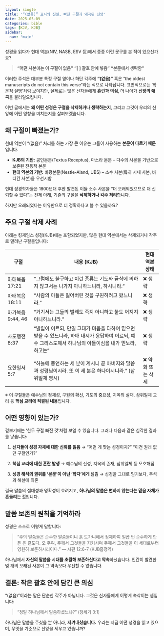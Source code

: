 ```yaml
---
layout: single
title: '“(없음)” 표시의 진실, 빠진 구절과 왜곡된 신앙'
date: 2025-05-09
categories: bible
tags: [KJV, KJB]
sidebar:
  nav: "main"
---
```


성경을 읽다가 현대 역본(NIV, NASB, ESV 등)에서 종종 이런 문구를 본 적이 있으신가요?

> **“어떤 사본에는 이 구절이 없음”**
> **“[ ] 괄호 안에 넣음”**
> **“본문에서 생략함”**

이러한 주석은 대부분 특정 구절 옆이나 하단 각주에 **“(없음)”** 혹은 “the oldest manuscripts do not contain this verse”라는 식으로 나타납니다. 표면적으로는 ‘학문적 설명’처럼 보이지만, 실제로는 많은 신자들에게 **혼란과 의심**, 더 나아가 **신앙의 왜곡**을 불러일으킵니다.

이번 글에서는 **왜 어떤 성경은 구절을 삭제하거나 생략하는지**, 그리고 그것이 우리의 신앙에 어떤 영향을 미치는지를 살펴보겠습니다.

## 왜 구절이 빠졌는가?

현대 역본이 “(없음)” 처리를 하는 가장 큰 이유는 그들이 사용하는 **본문이 다르기 때문**입니다.

* **KJB의 기반:** 공인본문(Textus Receptus), 마소라 본문 – 다수의 사본을 기반으로 보존된 전통적 본문
* **현대 역본의 기반:** 비평본문(Nestle-Aland, UBS) – 소수 사본(특히 시내 사본, 바티칸 사본)을 우선시함

현대 성경학자들은 1800년대 후반 발견된 이들 소수 사본을 “더 오래되었으므로 더 신뢰할 수 있다”는 전제 아래, 기존의 구절을 **삭제하거나 각주 처리**합니다.

하지만 오래되었다는 이유만으로 더 정확하다고 볼 수 있을까요?

## 주요 구절 삭제 사례

아래는 킹제임스 성경(KJB)에는 포함되었지만, 많은 현대 역본에서는 삭제되거나 각주로 밀려난 구절들입니다:

| 구절            | 내용 (KJB)                          | 현대 역본 상태   |
| ------------- | --------------------------------- | ---------- |
| 마태복음 17:21    | “그럼에도 불구하고 이런 종류는 기도와 금식에 의하지 않고서는 나가지 아니하느니라, 하시니라.”  | ❌ 생략       |
| 마태복음 18:11    | “사람의 아들은 잃어버린 것을 구원하려고 왔느니라.”     | ❌ 생략       |
| 마가복음 9:44, 46 | “거기서는 그들의 벌레도 죽지 아니하고 불도 꺼지지 아니하느니라.”    | ❌ 생략       |
| 사도행전 8:37     | “빌립이 이르되, 만일 그대가 마음을 다하여 믿으면 받을 수 있느니라, 하매 내시가 응답하여 이르되, 예수 그리스도께서 하나님의 아들이심을 내가 믿노라, 하고는”        | ❌ 생략       |
| 요한일서 5:7      | “하늘에 증언하는 세 분이 계시니 곧 아버지와 말씀과 성령님이시라. 또 이 세 분은 하나이시니라.” (삼위일체 명시) | ❌ 약화 또는 삭제 |

※ 이 구절들은 예수님의 정체성, 구원의 확신, 기도의 중요성, 지옥의 실재, 삼위일체 교리 등 **핵심 교리에 직결된 내용**입니다.

## 어떤 영향이 있는가?

겉보기에는 ‘한두 구절 빠진 것’처럼 보일 수 있습니다. 그러나 다음과 같은 심각한 결과를 낳습니다:

1. **신자들이 성경 자체에 대한 신뢰를 잃음**
   → “어떤 게 맞는 성경이지?” “이건 원래 없던 구절인가?”

2. **핵심 교리에 대한 혼란 발생**
   → 예수님의 신성, 지옥의 존재, 삼위일체 등 모호해짐

3. **성경 해석의 권위를 ‘본문’이 아닌 ‘학자’에게 넘김**
   → 성경을 그대로 믿기보다, 주석과 해설에 의존

결국 말씀의 절대성과 명확성이 흐려지고, **하나님의 말씀은 변하지 않는다는 믿음 자체가 흔들리는 것**입니다.

## 말씀 보존의 원칙을 기억하라

성경은 스스로 이렇게 말합니다:

> “주의 말씀들은 순수한 말씀들이니 흙 도가니에서 정제하여 일곱 번 순수하게 만든 은 같도다. 오 주여, 주께서 그것들을 지키시며 주께서 그것들을 이 세대로부터 영원히 보존하시리이다.”
> — 시편 12:6-7 (KJB흠정역)

하나님께서 **자신의 말씀을 시대를 초월해 보존하신다고 약속**하셨습니다. 인간이 발견한 몇 개의 오래된 사본이 그 약속보다 우선할 수 없습니다.

## 결론: 작은 괄호 안에 담긴 큰 의심

“(없음)”이라는 말은 단순한 각주가 아닙니다.
그것은 신자들에게 이렇게 속삭이는 셈입니다:

> “정말 하나님께서 말씀하셨느냐?” (창세기 3:1)

하나님은 말씀을 주셨을 뿐 아니라, **지켜내셨습니다.**
우리는 지금 어떤 성경을 읽고 있으며, 무엇을 기준으로 신앙을 세우고 있습니까?
